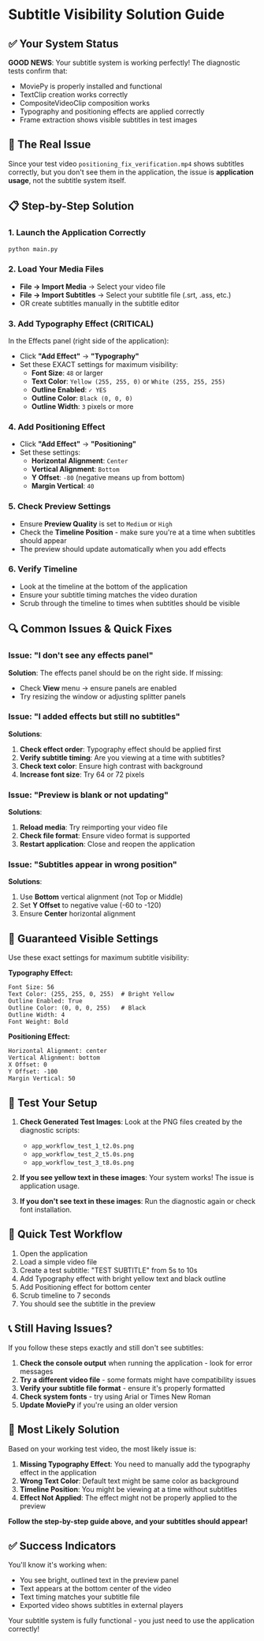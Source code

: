 # Subtitle Visibility Solution Guide

## ✅ Your System Status

**GOOD NEWS**: Your subtitle system is working perfectly! The diagnostic tests confirm that:

- MoviePy is properly installed and functional
- TextClip creation works correctly
- CompositeVideoClip composition works
- Typography and positioning effects are applied correctly
- Frame extraction shows visible subtitles in test images

## 🎯 The Real Issue

Since your test video `positioning_fix_verification.mp4` shows subtitles correctly, but you don't see them in the application, the issue is **application usage**, not the subtitle system itself.

## 📋 Step-by-Step Solution

### 1. Launch the Application Correctly

```bash
python main.py
```

### 2. Load Your Media Files

- **File → Import Media** → Select your video file
- **File → Import Subtitles** → Select your subtitle file (.srt, .ass, etc.)
- OR create subtitles manually in the subtitle editor

### 3. Add Typography Effect (CRITICAL)

In the Effects panel (right side of the application):

- Click **"Add Effect"** → **"Typography"**
- Set these EXACT settings for maximum visibility:
  - **Font Size**: `48` or larger
  - **Text Color**: `Yellow (255, 255, 0)` or `White (255, 255, 255)`
  - **Outline Enabled**: `✓ YES`
  - **Outline Color**: `Black (0, 0, 0)`
  - **Outline Width**: `3` pixels or more

### 4. Add Positioning Effect

- Click **"Add Effect"** → **"Positioning"**
- Set these settings:
  - **Horizontal Alignment**: `Center`
  - **Vertical Alignment**: `Bottom`
  - **Y Offset**: `-80` (negative means up from bottom)
  - **Margin Vertical**: `40`

### 5. Check Preview Settings

- Ensure **Preview Quality** is set to `Medium` or `High`
- Check the **Timeline Position** - make sure you're at a time when subtitles should appear
- The preview should update automatically when you add effects

### 6. Verify Timeline

- Look at the timeline at the bottom of the application
- Ensure your subtitle timing matches the video duration
- Scrub through the timeline to times when subtitles should be visible

## 🔍 Common Issues & Quick Fixes

### Issue: "I don't see any effects panel"

**Solution**: The effects panel should be on the right side. If missing:

- Check **View** menu → ensure panels are enabled
- Try resizing the window or adjusting splitter panels

### Issue: "I added effects but still no subtitles"

**Solutions**:

1. **Check effect order**: Typography effect should be applied first
2. **Verify subtitle timing**: Are you viewing at a time with subtitles?
3. **Check text color**: Ensure high contrast with background
4. **Increase font size**: Try 64 or 72 pixels

### Issue: "Preview is blank or not updating"

**Solutions**:

1. **Reload media**: Try reimporting your video file
2. **Check file format**: Ensure video format is supported
3. **Restart application**: Close and reopen the application

### Issue: "Subtitles appear in wrong position"

**Solutions**:

1. Use **Bottom** vertical alignment (not Top or Middle)
2. Set **Y Offset** to negative value (-60 to -120)
3. Ensure **Center** horizontal alignment

## 🎨 Guaranteed Visible Settings

Use these exact settings for maximum subtitle visibility:

**Typography Effect:**

```
Font Size: 56
Text Color: (255, 255, 0, 255)  # Bright Yellow
Outline Enabled: True
Outline Color: (0, 0, 0, 255)   # Black
Outline Width: 4
Font Weight: Bold
```

**Positioning Effect:**

```
Horizontal Alignment: center
Vertical Alignment: bottom
X Offset: 0
Y Offset: -100
Margin Vertical: 50
```

## 🧪 Test Your Setup

1. **Check Generated Test Images**: Look at the PNG files created by the diagnostic scripts:

   - `app_workflow_test_1_t2.0s.png`
   - `app_workflow_test_2_t5.0s.png`
   - `app_workflow_test_3_t8.0s.png`

2. **If you see yellow text in these images**: Your system works! The issue is application usage.

3. **If you don't see text in these images**: Run the diagnostic again or check font installation.

## 🚀 Quick Test Workflow

1. Open the application
2. Load a simple video file
3. Create a test subtitle: "TEST SUBTITLE" from 5s to 10s
4. Add Typography effect with bright yellow text and black outline
5. Add Positioning effect for bottom center
6. Scrub timeline to 7 seconds
7. You should see the subtitle in the preview

## 📞 Still Having Issues?

If you follow these steps exactly and still don't see subtitles:

1. **Check the console output** when running the application - look for error messages
2. **Try a different video file** - some formats might have compatibility issues
3. **Verify your subtitle file format** - ensure it's properly formatted
4. **Check system fonts** - try using Arial or Times New Roman
5. **Update MoviePy** if you're using an older version

## 🎯 Most Likely Solution

Based on your working test video, the most likely issue is:

1. **Missing Typography Effect**: You need to manually add the typography effect in the application
2. **Wrong Text Color**: Default text might be same color as background
3. **Timeline Position**: You might be viewing at a time without subtitles
4. **Effect Not Applied**: The effect might not be properly applied to the preview

**Follow the step-by-step guide above, and your subtitles should appear!**

## ✅ Success Indicators

You'll know it's working when:

- You see bright, outlined text in the preview panel
- Text appears at the bottom center of the video
- Text timing matches your subtitle file
- Exported video shows subtitles in external players

Your subtitle system is fully functional - you just need to use the application correctly!
